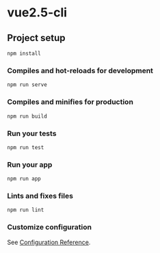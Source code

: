 # vue2.5-cli

## Project setup
```
npm install
```

### Compiles and hot-reloads for development
```
npm run serve
```

### Compiles and minifies for production
```
npm run build
```

### Run your tests
```
npm run test
```

### Run your app
```
npm run app
```

### Lints and fixes files
```
npm run lint
```

### Customize configuration
See [Configuration Reference](https://cli.vuejs.org/config/).
